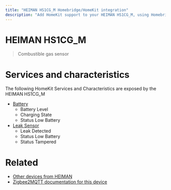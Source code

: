 ```yaml
---
title: "HEIMAN HS1CG_M Homebridge/HomeKit integration"
description: "Add HomeKit support to your HEIMAN HS1CG_M, using Homebridge, Zigbee2MQTT and homebridge-z2m."
---
```

<!---
This file has been GENERATED using src/docgen/docgen.ts
DO NOT EDIT THIS FILE MANUALLY!
-->
# HEIMAN HS1CG_M
> Combustible gas sensor


# Services and characteristics
The following HomeKit Services and Characteristics are exposed by
the HEIMAN HS1CG_M

* [Battery](../../battery.md)
  * Battery Level
  * Charging State
  * Status Low Battery
* [Leak Sensor](../../sensors.md)
  * Leak Detected
  * Status Low Battery
  * Status Tampered


# Related
* [Other devices from HEIMAN](../index.md#heiman)
* [Zigbee2MQTT documentation for this device](https://www.zigbee2mqtt.io/devices/HS1CG_M.html)